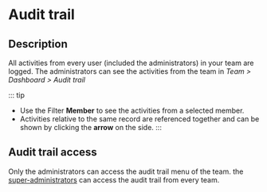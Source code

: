 # Audit trail

## Description

All activities from every user (included the administrators) in your team are logged. The administrators can see the activities from the team in *Team  > Dashboard > Audit trail*

::: tip
* Use the Filter **Member** to see the activities from a selected member.
* Activities relative to the same record are referenced together and can be shown by clicking the **arrow** on the side.
:::

## Audit trail access

Only the administrators can access the audit trail menu of the team. the [super-administrators](/general/super-administration/audit-trail.md) can access the audit trail from every team.
